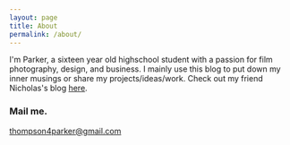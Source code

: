 ```yaml
---
layout: page
title: About
permalink: /about/
---
```


I'm Parker, a sixteen year old highschool student with a passion for film photography, design, and business. I mainly use this blog to put down my inner musings or share my projects/ideas/work. Check out my friend Nicholas's blog [here](http://blog.nermolov.com).

### Mail me.

[thompson4parker@gmail.com](mailto:thompson4parker@gmail.com)
